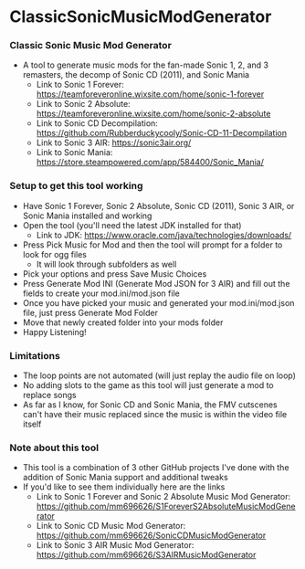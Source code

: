 # ClassicSonicMusicModGenerator

### Classic Sonic Music Mod Generator
* A tool to generate music mods for the fan-made Sonic 1, 2, and 3 remasters, the decomp of Sonic CD (2011), and Sonic Mania
    * Link to Sonic 1 Forever: https://teamforeveronline.wixsite.com/home/sonic-1-forever
    * Link to Sonic 2 Absolute: https://teamforeveronline.wixsite.com/home/sonic-2-absolute
    * Link to Sonic CD Decompilation: https://github.com/Rubberduckycooly/Sonic-CD-11-Decompilation
    * Link to Sonic 3 AIR: https://sonic3air.org/
    * Link to Sonic Mania: https://store.steampowered.com/app/584400/Sonic_Mania/

### Setup to get this tool working
* Have Sonic 1 Forever, Sonic 2 Absolute, Sonic CD (2011), Sonic 3 AIR, or Sonic Mania installed and working
* Open the tool (you'll need the latest JDK installed for that)
    * Link to JDK: https://www.oracle.com/java/technologies/downloads/
* Press Pick Music for Mod and then the tool will prompt for a folder to look for ogg files
    * It will look through subfolders as well
* Pick your options and press Save Music Choices
* Press Generate Mod INI (Generate Mod JSON for 3 AIR) and fill out the fields to create your mod.ini/mod.json file
* Once you have picked your music and generated your mod.ini/mod.json file, just press Generate Mod Folder
* Move that newly created folder into your mods folder
* Happy Listening!

### Limitations
* The loop points are not automated (will just replay the audio file on loop)
* No adding slots to the game as this tool will just generate a mod to replace songs
* As far as I know, for Sonic CD and Sonic Mania, the FMV cutscenes can't have their music replaced since the music is within the video file itself

### Note about this tool
* This tool is a combination of 3 other GitHub projects I've done with the addition of Sonic Mania support and additional tweaks
* If you'd like to see them individually here are the links
  * Link to Sonic 1 Forever and Sonic 2 Absolute Music Mod Generator: https://github.com/mm696626/S1ForeverS2AbsoluteMusicModGenerator
  * Link to Sonic CD Music Mod Generator: https://github.com/mm696626/SonicCDMusicModGenerator
  * Link to Sonic 3 AIR Music Mod Generator: https://github.com/mm696626/S3AIRMusicModGenerator